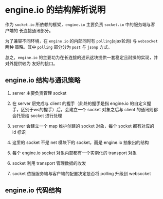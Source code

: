 # engine.io 的结构解析说明
作为 `socket.io` 所依赖的框架，`engine.io` 主要负责 `socket.io` 中的服务端与客户端的
长连接通讯部分。

为了兼容不同环境，在 `engine.io` 的内部同时有 `polling`(ajax轮询) 与 `websocket` 两种
策略。其中 `polling` 部分分为 `post` 与 `jsonp` 方式。

总之，`engine.io` 的主要功为在长连接的通讯这块提供一套稳定且耐操的实现，并对外提供较为
友好的接口。

## engine.io 结构与通讯策略
1. server 主要负责管理 socket
2. 在 server 层完成与 client 的握手（此处的握手是指 engine.io 的自定义握手，区别于ws的握手）后，会建立一个 socket 对象之后与 client 的通讯则都会托管给 socket 进行处理
3. server 会建立一个 map 维护创建的 socket 对象，每个 socket 都有对应的 id 标识
4. 这里的 socket 不是 net 模块下的 socket，而是 engine.io 抽象出的结构


1. 每个 engine.io socket 对象内部都有一个实例化的 transport 对象
2. socket 利用 transport 管理数据的收发
3. socket 依据服务端与客户端的配置决定是否将 polling 升级到 websocket

## engine.io 代码结构
